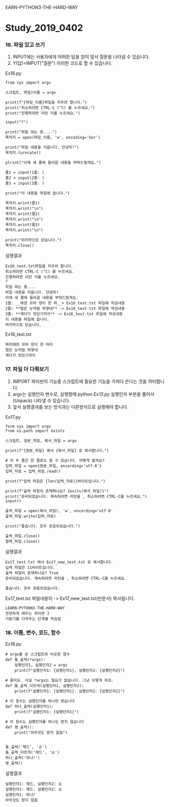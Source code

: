 EARN-PYTHON3-THE-HARD-WAY

# Study_2019_0402

### 16. 파일 있고 쓰기
1) INPUT에는 사용자에게 어떠한 답을 얻이 앞서 질문을 나타낼 수 있습니다.
2) Y(답)=INPUT("질문") 이러한 코드로 할 수 있습니다.

Ex16.py
```
from sys import argv

스크립트, 파일)이름 = argv

print(f"{파일_이름}파일을 지우려 합니다.")
print("취소하려면 CTRL-C (^C) 를 누르세요.")
print("진행하려면 리턴 키를 누르세요.")

input("?")

print("파일 여는 중....")
목적지 = open(파일_이름, 'w', encoding='kor')

print("파일 내용을 지웁니다. 안녕히!")
목적지.turncate()

plrint("이제 세 줄에 들어갈 내용을 부탁드릴게요.")

줄1 = input(1줄: )
줄2 = input(2줄: )
줄3 = input(3줄: )

print("이 내용을 파일에 씁니다.")

목적지.wrint(줄1)
목적지.wrint("\n")
목적지.wrint(줄2)
목적지.wrint("\n")
목적지.wrint(줄3)
목적지.wrint("\n")

print("마지막으로 닫습니다.")
목적지.close()
```

실행결과
```
Ex16_test.txt파일을 지우려 합니다.
취소하려면 CTRL-C (^C) 를 누르세요.
진행하려면 리턴 키를 누르세요.
?
파일 여는 중....
파일 내용을 지웁니다. 안녕히!
이제 세 줄에 들어갈 내용을 부탁드릴게요.
1줄: __에겐 꼬마 양이 한 마__> Ex16_test.txt 파일에 작성내용
2줄: **털은 눈처럼 하얗네** -> Ex16_test.txt 파일에 작성내용
3줄: **게다가 맛있기까지** -> Ex16_test.txt 파일에 작성내용
이 내용을 파일에 씁니다.
마지막으로 닫습니다.
```

Ex16_test.txt
```
메리에겐 꼬마 양이 한 마리
털은 눈처럼 하얗네
게다가 맛있기까지
```

### 17. 파일 더 다뤄보기
1) IMPORT 파이썬의 기능중 스크립트에 필요한 기능을 가져다 쓴다는 것을 의미합니다. 
2) argv는 실행인자 변수로, 실행할때 python *Ex13.py* 실행인자 부분을 풀어서(Unpack) 나타낼 수 있습니다.
3) 앞서 실행결과를 보는 방식과는 다른방식으로 실행해야 합니다.


Ex17.py
```
form sys import argv
from os.path import exists

스크립트, 원본_파일, 복사_파일 = argv

print(f"{원본_파일} 에서 {복사_파일} 로 복사합니다.")

# 이 두 줄은 한 줄로도 쓸 수 있습니다. 어떻게 할까요?
입력_파일 = open{원본_파일, encording='utf-8'}
입력_자료 = 입력_파일.read()

print(f"입력 파일은 {len(입력_자료)}바이트입니다.")

print(f"출력 파일이 존재하나요? {exits(복사_파일)}")
print("준비되었습니다. 계속하려면 리턴을 , 취소하려면 CTRL-C를 누르세요.")
input()

출력_파일 = open(복사_파일), 'w', encording='utf-8'
출력_파일.write(입력_자료)

print("좋습니다. 모두 완료되었습니다.")

출력_파일.close()
엽력_파일.close()
```

실행결과
```
Ex17_test.txt 에서 Ex17_new_test.txt 로 복사합니다.
입력 파일은 11바이트입니다.
출력 파일이 존재하나요? True
준비되었습니다. 계속하려면 리턴을 , 취소하려면 CTRL-C를 누르세요.

좋습니다. 모두 완료되었습니다.
```

Ex17_test.txt 파일내용이 -> Ex17_new_test.txt(빈문서) 복사됩니다.
```
LEARN-PYTHON3-THE-HARD-WAY
깐깐하게 배우는 파이썬 3
기본기를 다져주는 단계별 학습법
```

### 18. 이름, 변수, 코드, 함수

Ex18.py
```
# argv를 쓴 스크립트와 비슷한 함수
def 둘_출력(*args):
    실행인자1, 실행인자2 = args
    print(f"실행인자1: {실행인자1}, 실행인자2: {실행인자2}")

# 좋아요. 사실 *args는 필요가 없습니다. 그냥 이렇게 하죠.
def 둘_출력_다르게(실행인자1, 실행인자2):
    print(f"실행인자1: {실행인자1}. 실행인자2: {실행인자2}")

# 이 함수는 실행인자를 하나만 받습니다
def 하나_출력(실행인자1):
    print(f"실행인자1: {실행인자1}")

# 이 함수는 실행인자를 하나도 받지 않습니다
def 영_출력():
    print("아무것도 받지 않음")


둘_출력('제드', '쇼')
둘_출력_다르게('제드', '쇼')
하나_출력('하나!')
영_출력()
```

실행결과

```
실행인자1: 제드, 실행인자2: 쇼
실행인자1: 제드. 실행인자2: 쇼
실행인자1: 하나!
아무것도 받지 않음
```
